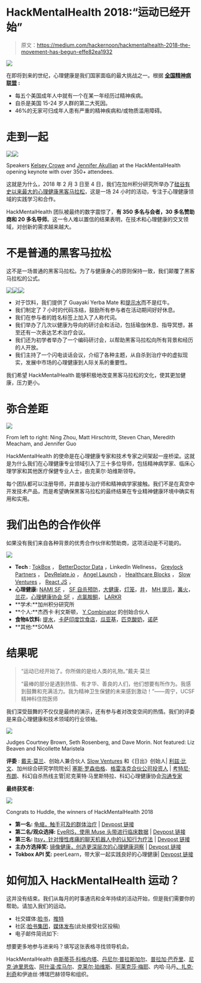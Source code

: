 # HackMentalHealth 2018:“运动已经开始”

> 原文：<https://medium.com/hackernoon/hackmentalhealth-2018-the-movement-has-begun-effe82ea1932>

![](img/e4952576382dd496fcfc258830da30b7.png)

在即将到来的世纪，心理健康是我们国家面临的最大挑战之一。根据 [**全国精神病联盟**](https://nami.org/Learn-More/Mental-Health-By-the-Numbers) **:**

*   每五个美国成年人中就有一个在某一年经历过精神疾病。
*   自杀是美国 15-24 岁人群的第二大死因。
*   46%的无家可归成年人患有严重的精神疾病和/或物质滥用障碍。

# 走到一起

![](img/46bb0b37cb0d72b7c42b2621320678c7.png)![](img/7449b2c1d7713f6ef4706356b575576a.png)

Speakers [Kelsey Crowe](http://www.helpeachotherout.com/talks-workshops/#events) and [Jennifer Akullian](https://www.linkedin.com/in/jenniferakullian) at the HackMentalHealth opening keynote with over 350+ attendees.

这就是为什么，2018 年 2 月 3 日至 4 日，我们在加州积分研究所举办了[硅谷有史以来最大的心理健康黑客马拉松](http://hackmentalhealth.care)，这是一场 24 小时的活动，专注于心理健康领域的实践学习和合作。

HackMentalHealth 团队被最终的数字震惊了，**有 350 多名与会者，30 多名赞助商和 20 多名导师**。这一令人难以置信的结果表明，在技术和心理健康的交叉领域，对创新的需求越来越大。

# 不是普通的黑客马拉松

这不是一场普通的黑客马拉松。为了与健康身心的原则保持一致，我们颠覆了黑客马拉松的公式。

![](img/e37da05576dff5fd0e453b7a355a6c4a.png)![](img/155285bec79bf4607e905b5e80f87f38.png)![](img/ad4764189dcdecc2de82f12d4fbc523f.png)

*   对于饮料，我们提供了 Guayakí Yerba Mate 和[提示水](https://medium.com/u/bbf2165d4296?source=post_page-----effe82ea1932--------------------------------)而不是红牛。
*   我们制定了 7 小时的代码冻结，鼓励所有参与者在活动期间好好休息。
*   我们在参与者的姓名标签上加入了人称代词。
*   我们举办了几次以健康为导向的研讨会和活动，包括瑜伽休息、指导冥想，甚至还有一次表达艺术治疗会议。
*   我们还为初学者举办了一个编码研讨会，以帮助黑客马拉松向所有背景和经历的人开放。
*   我们主持了一个闪电谈话会议，介绍了各种主题，从自杀到治疗中的虚拟现实，发展中市场的心理健康到人际关系的重要性。

我们希望 HackMentalHealth 能够积极地改变黑客马拉松的文化，使其更加健康，压力更小。

# 弥合差距

![](img/ad1c067e3849a1c080c4665509116550.png)

From left to right: Ning Zhou, Matt Hirschtritt, Steven Chan, Meredith Meacham, and Jennifer Guo

HackMentalHealth 的使命是在心理健康专家和技术专家之间架起一座桥梁。这就是为什么我们在心理健康专业领域引入了三十多位导师，包括精神病学家、临床心理学家和其他医疗保健专业人士，由克莱尔·珀维斯领导。

每个团队都可以注册导师，并直接与治疗师和精神病学家接触。我们不是在真空中开发技术产品，而是希望确保黑客马拉松的最终结果在专业精神健康环境中确实有用和实用。

# 我们出色的合作伙伴

如果没有我们来自各种背景的优秀合作伙伴和赞助商，这项活动是不可能的。

![](img/282c2c0abc875c844e8544b8f99791d6.png)

*   **Tech** : [TokBox](https://medium.com/u/669a1133a124?source=post_page-----effe82ea1932--------------------------------) ， [BetterDoctor Data](https://betterdoctor.com/developers) ，LinkedIn Wellness， [Greylock Partners](https://medium.com/u/f3955f4bf101?source=post_page-----effe82ea1932--------------------------------) ， [DevRelate.io](http://devrelate.io) ， [Angel Launch](http://www.angellaunch.com/) ， [Healthcare Blocks](https://www.healthcareblocks.com/) ， [Slow Ventures](https://medium.com/u/c118cc4dcd75?source=post_page-----effe82ea1932--------------------------------) ， [React JS](https://reactjs.org/) ，
*   **心理健康:** [NAMI SF](https://www.namisf.org) ， [SF 自杀预防](http://www.sfsuicide.org/)，[大健康](https://medium.com/u/99d83dfc3e50?source=post_page-----effe82ea1932--------------------------------)，[灯笼](https://medium.com/u/411e9ef90668?source=post_page-----effe82ea1932--------------------------------)，[井](https://well-women.org/)， [MH 提示](http://mhprompt.org/)，[篝火](https://medium.com/u/6633f86d016e?source=post_page-----effe82ea1932--------------------------------)，[兰花](http://tryorchid.com/)，[心理健康协会 SF](http://Mentalhealthsf.org) ，[点氯胺酮](http://pointketamine.com)， [LARKR](https://larkr.com/)
*   **学术:**加州积分研究所
*   **个人:**杰西卡·利文斯顿， [Y Combinator](http://www.ycombinator.com/) 的创始合伙人
*   **食物&饮料:** [提水](https://medium.com/u/bbf2165d4296?source=post_page-----effe82ea1932--------------------------------)，[卡萨印度饮食店](https://kasaindian.com/)，[瓜亚基](http://guayaki.com/)，[匹克酸奶](http://www.peakyogurt.com/)，[诺萨](https://www.noosayoghurt.com/)
*   **其他:**SOMA

# 结果呢

> “运动已经开始了。你所做的是给人类的礼物。”戴夫·莫兰
> 
> “最棒的部分是遇到热情、有才华、善良的人们，他们想要有所作为。我感到鼓舞和充满活力。我为精神卫生保健的未来感到激动！”——周宁，UCSF 精神科住院医师

我们深受鼓舞的不仅仅是最终的演示，还有参与者对改变空间的热情。我们的评委是来自心理健康和技术领域的行业领袖。

![](img/25958cd0bdf0d61824003490e3805547.png)

Judges Courtney Brown, Seth Rosenberg, and Dave Morin. Not featured: Liz Beaven and Nicollette Maristela

**评委** : [戴夫·莫兰](https://medium.com/u/652de9fe92e3?source=post_page-----effe82ea1932--------------------------------)、创始人兼合伙人 [Slow Ventures](https://medium.com/u/c118cc4dcd75?source=post_page-----effe82ea1932--------------------------------) 和《日出》创始人| [利兹·比文](https://www.ciis.edu/faculty-and-staff-directory/liz-beaven)、加州综合研究学院院长| [塞斯·罗森伯格](https://medium.com/u/6a54160e13ba?source=post_page-----effe82ea1932--------------------------------)、[格雷洛克合伙公司投资人](https://medium.com/u/f3955f4bf101?source=post_page-----effe82ea1932--------------------------------) | [考特尼·布朗](https://medium.com/u/5801069d12e8?source=post_page-----effe82ea1932--------------------------------)、科幻自杀热线主管|尼克莱特·马里斯特拉、科幻心理健康协会[沟通专家](http://mentalhealthsf.org/)

**最终获奖者:**

![](img/1d9d6860012311231b7c45303e7210e5.png)

Congrats to Huddle, the winners of HackMentalHealth 2018

*   **第一名:** [龟缩，触手可及的群体治疗](/hackmentalhealth/huddle-our-story-of-winning-the-hackmentalhealth-hackathon-6781f71767d1) | [Devpost 链接](https://hack-mental-health.devpost.com/submissions/87706-huddle)
*   **第二名/观众选择:** [EyeRIS，使用 Muse 头带进行临床数据](/hackmentalhealth/hackmentalhealths-team-eyeris-917d7bd71cd7) | [Devpost 链接](https://hack-mental-health.devpost.com/submissions/87711-eyeris)
*   **第三名:** [Itsy，针对慢性疼痛的聊天机器人中的认知行为疗法](/hackmentalhealth/itsy-healing-body-and-mind-1acdc5e713ca) | [Devpost 链接](https://hack-mental-health.devpost.com/submissions/87684-itsy)
*   **主办方选择奖:** [镜像健康，创造更深层次的心理健康洞察](/hackmentalhealth/mirror-health-our-journey-in-creating-deeper-mental-health-insights-ecc30360690a) | [Devpost 链接](https://hack-mental-health.devpost.com/submissions/87695-mirror-health)
*   **Tokbox API 奖:** peerLearn，带大家一起实践良好的心理健康| [Devpost 链接](https://devpost.com/software/peerlearn)

# 如何加入 HackMentalHealth 运动？

这并没有结束。我们从每月的时事通讯和全年持续的活动开始，但是我们需要你的帮助。请加入我们的运动。

*   社交媒体:[脸书](https://www.facebook.com/hackmentalhealth/)，[推特](https://twitter.com/hackmhealth)
*   社区:[脸书集团](https://www.facebook.com/groups/756324717898965/?ref=br_rs)，[媒体发布](https://medium.com/hackmentalhealth)(此处接受社区投稿[)](http://bit.ly/2E6oGji)
*   电子邮件简讯如下:

想要更多地参与进来吗？填写这张表格寻找领导机会。

HackMentalHealth 由[斯蒂芬·科格内塔](https://medium.com/u/829d5c865a60?source=post_page-----effe82ea1932--------------------------------)、[丹尼尔·普拉斯加尔](https://medium.com/u/6633f86d016e?source=post_page-----effe82ea1932--------------------------------)、[普拉加·巴乔里](https://medium.com/u/49a89570dcc5?source=post_page-----effe82ea1932--------------------------------)、[尼克·迪里恩佐](https://medium.com/u/b2d86527c3cd?source=post_page-----effe82ea1932--------------------------------)、[阿什温·库马尔](https://medium.com/u/13ca56953261?source=post_page-----effe82ea1932--------------------------------)、[克莱尔·珀维斯](https://medium.com/u/5359b6d06399?source=post_page-----effe82ea1932--------------------------------)、[阿莱克莎·梅耶](https://medium.com/u/a508b7dbb1ee?source=post_page-----effe82ea1932--------------------------------)、内哈·马丹[、扎克·利奇](https://medium.com/u/8500fff83e73?source=post_page-----effe82ea1932--------------------------------)和伊迪丝·博瑞巴赫领导和组织。